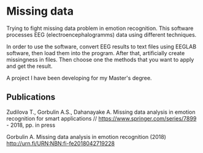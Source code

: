 # Missing data
Trying to fight missing data problem in emotion recognition. This software processes EEG (electroencephalogramms) data using different techniques.

In order to use the software, convert EEG results to text files using EEGLAB software, then load them into the program. After that, artificially create missingness in files. Then choose one the methods that you want to apply and get the result.

A project I have been developing for my Master's degree. 

Publications
-----
Zudilova T., Gorbulin A.S., Dahanayake A. Missing data analysis in emotion recognition for smart applications // https://www.springer.com/series/7899 - 2018, pp. in press

Gorbulin A. Missing data analysis in emotion recognition (2018) http://urn.fi/URN:NBN:fi-fe2018042719228

